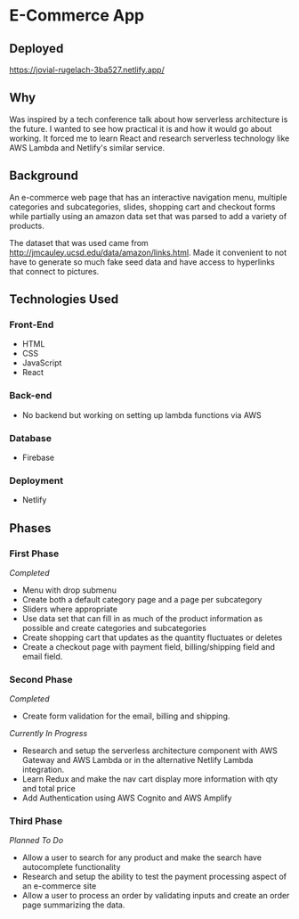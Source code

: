 # E-Commerce App

## Deployed

https://jovial-rugelach-3ba527.netlify.app/

## Why
Was inspired by a tech conference talk about how serverless architecture is the future.  I wanted to see how practical it is and how it would go about working.  It forced me to learn React and research serverless technology like AWS Lambda and Netlify's similar service. 

## Background
An e-commerce web page that has an interactive navigation menu, multiple categories and subcategories, slides, shopping cart and checkout forms while partially using an amazon data set that was parsed to add a variety of products.

The dataset that was used came from http://jmcauley.ucsd.edu/data/amazon/links.html.  Made it convenient to not have to generate so much fake seed data and have access to hyperlinks that connect to pictures.

## Technologies Used
### Front-End
* HTML
* CSS
* JavaScript
* React

### Back-end
* No backend but working on setting up lambda functions via AWS

### Database
* Firebase

### Deployment
* Netlify

## Phases
### First Phase
*Completed*
* Menu with drop submenu
* Create both a default category page and a page per subcategory
* Sliders where appropriate
* Use data set that can fill in as much of the product information as possible and create categories and subcategories
* Create shopping cart that updates as the quantity fluctuates or deletes
* Create a checkout page with payment field, billing/shipping field and email field.

### Second Phase
*Completed*
* Create form validation for the email, billing and shipping.

*Currently In Progress*
* Research and setup the serverless architecture component with AWS Gateway and AWS Lambda or in the alternative Netlify Lambda integration.
* Learn Redux and make the nav cart display more information with qty and total price
* Add Authentication using AWS Cognito and AWS Amplify

### Third Phase
*Planned To Do*
* Allow a user to search for any product and make the search have autocomplete functionality
* Research and setup the ability to test the payment processing aspect of an e-commerce site
* Allow a user to process an order by validating inputs and create an order page summarizing the data.

